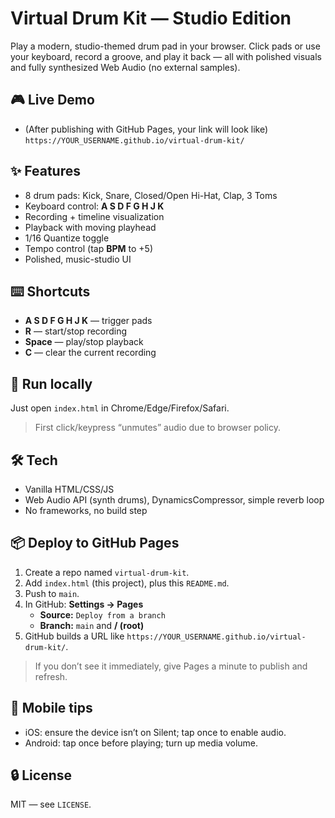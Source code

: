 # Virtual Drum Kit — Studio Edition

Play a modern, studio-themed drum pad in your browser. Click pads or use your keyboard, record a groove, and play it back — all with polished visuals and fully synthesized Web Audio (no external samples).

## 🎮 Live Demo
- (After publishing with GitHub Pages, your link will look like)
  `https://YOUR_USERNAME.github.io/virtual-drum-kit/`

## ✨ Features
- 8 drum pads: Kick, Snare, Closed/Open Hi-Hat, Clap, 3 Toms
- Keyboard control: **A S D F G H J K**
- Recording + timeline visualization
- Playback with moving playhead
- 1/16 Quantize toggle
- Tempo control (tap **BPM** to +5)
- Polished, music-studio UI

## ⌨️ Shortcuts
- **A S D F G H J K** — trigger pads  
- **R** — start/stop recording  
- **Space** — play/stop playback  
- **C** — clear the current recording

## 🚀 Run locally
Just open `index.html` in Chrome/Edge/Firefox/Safari.
> First click/keypress “unmutes” audio due to browser policy.

## 🛠 Tech
- Vanilla HTML/CSS/JS
- Web Audio API (synth drums), DynamicsCompressor, simple reverb loop
- No frameworks, no build step

## 📦 Deploy to GitHub Pages
1. Create a repo named `virtual-drum-kit`.
2. Add `index.html` (this project), plus this `README.md`.
3. Push to `main`.
4. In GitHub: **Settings → Pages**  
   - **Source:** `Deploy from a branch`  
   - **Branch:** `main` and **/ (root)**  
5. GitHub builds a URL like `https://YOUR_USERNAME.github.io/virtual-drum-kit/`.

> If you don’t see it immediately, give Pages a minute to publish and refresh.

## 📱 Mobile tips
- iOS: ensure the device isn’t on Silent; tap once to enable audio.
- Android: tap once before playing; turn up media volume.

## 🔒 License
MIT — see `LICENSE`.
